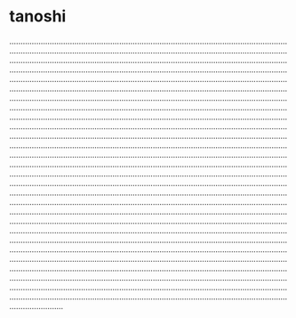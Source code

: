# tanoshi

........................................................................................................................................................................................................................................................................................................................................................................................................................................................................................................................................................................................................................................................................................................................................................................................................................................................................................................................................................................................................................................................................................................................................................................................................................................................................................................................................................................................................................................................................................................................................................................................................................................................................................................................................................................................................................................................................................................................................................................................................................................................................................................................................................................................................................................................................................................................................................................................................................................................................................................................................................................................................................................................................................................................................................................................................................................................................................................................................................................................................................................................................................................................................................................................................................................................................................................................................................................................................................................................................................................................................................................................................................................